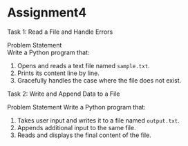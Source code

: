 # Assignment4

Task 1: Read a File and Handle Errors

Problem Statement  
Write a Python program that:

1. Opens and reads a text file named `sample.txt`.  
2. Prints its content line by line.  
3. Gracefully handles the case where the file does not exist.

Task 2: Write and Append Data to a File

Problem Statement
Write a Python program that:

1. Takes user input and writes it to a file named `output.txt`.  
2. Appends additional input to the same file.  
3. Reads and displays the final content of the file.
